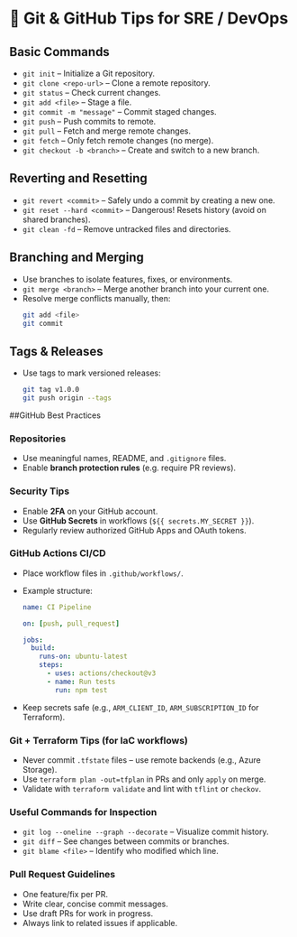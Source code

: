 # 🧠 Git & GitHub Tips for SRE / DevOps

## Basic Commands

- `git init` – Initialize a Git repository.
- `git clone <repo-url>` – Clone a remote repository.
- `git status` – Check current changes.
- `git add <file>` – Stage a file.
- `git commit -m "message"` – Commit staged changes.
- `git push` – Push commits to remote.
- `git pull` – Fetch and merge remote changes.
- `git fetch` – Only fetch remote changes (no merge).
- `git checkout -b <branch>` – Create and switch to a new branch.

## Reverting and Resetting

- `git revert <commit>` – Safely undo a commit by creating a new one.
- `git reset --hard <commit>` – Dangerous! Resets history (avoid on shared branches).
- `git clean -fd` – Remove untracked files and directories.

## Branching and Merging

- Use branches to isolate features, fixes, or environments.
- `git merge <branch>` – Merge another branch into your current one.
- Resolve merge conflicts manually, then:
  ```bash
  git add <file>
  git commit
  ```

## Tags & Releases

- Use tags to mark versioned releases:
  ```bash
  git tag v1.0.0
  git push origin --tags
  ```

##GitHub Best Practices

### Repositories

- Use meaningful names, README, and `.gitignore` files.
- Enable **branch protection rules** (e.g. require PR reviews).

### Security Tips

- Enable **2FA** on your GitHub account.
- Use **GitHub Secrets** in workflows (`${{ secrets.MY_SECRET }}`).
- Regularly review authorized GitHub Apps and OAuth tokens.

### GitHub Actions CI/CD

- Place workflow files in `.github/workflows/`.
- Example structure:

  ```yaml
  name: CI Pipeline

  on: [push, pull_request]

  jobs:
    build:
      runs-on: ubuntu-latest
      steps:
        - uses: actions/checkout@v3
        - name: Run tests
          run: npm test
  ```

- Keep secrets safe (e.g., `ARM_CLIENT_ID`, `ARM_SUBSCRIPTION_ID` for Terraform).

### Git + Terraform Tips (for IaC workflows)

- Never commit `.tfstate` files – use remote backends (e.g., Azure Storage).
- Use `terraform plan -out=tfplan` in PRs and only `apply` on merge.
- Validate with `terraform validate` and lint with `tflint` or `checkov`.

### Useful Commands for Inspection

- `git log --oneline --graph --decorate` – Visualize commit history.
- `git diff` – See changes between commits or branches.
- `git blame <file>` – Identify who modified which line.

### Pull Request Guidelines

- One feature/fix per PR.
- Write clear, concise commit messages.
- Use draft PRs for work in progress.
- Always link to related issues if applicable.

```

```
